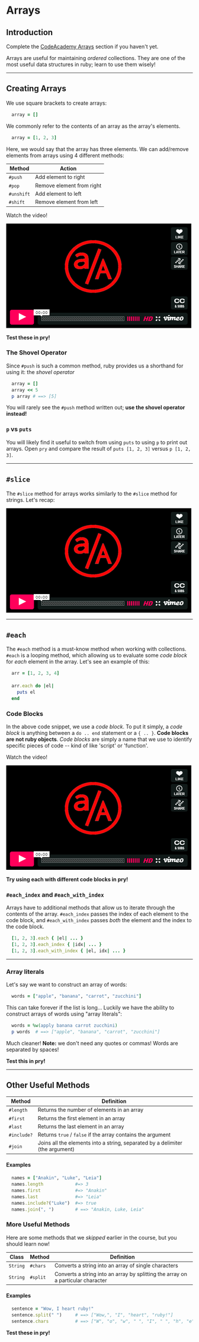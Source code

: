 # Arrays

## Introduction

Complete the [CodeAcademy Arrays][Arrays] section if you haven't yet.

Arrays are useful for maintaining *ordered* collections. They are one of the most useful data structures in ruby; learn to use them wisely!

 [Arrays]: https://www.codecademy.com/courses/ruby-beginner-en-F3loB/0/1?curriculum_id=5059f8619189a5000201fbcb

---
## Creating Arrays

We use square brackets to create arrays:

  ```ruby
    array = []
  ```

We commonly refer to the contents of an array as the array's elements.

  ```ruby
    array = [1, 2, 3]
  ```

Here, we would say that the array has three elements. We can add/remove elements from arrays using 4 different methods:

Method    | Action
----------|--------
`#push`   | Add element to right
`#pop`    | Remove element from right
`#unshift`| Add element to left
`#shift`  | Remove element from left

Watch the video!

[![Slice](../video_link.png)](https://vimeo.com/182440643)

**Test these in pry!**

### The Shovel Operator

Since `#push` is such a common method, ruby provides us a shorthand for using it: the *shovel operator*

  ```ruby
    array = []
    array << 5
    p array # ==> [5]
  ```

You will rarely see the `#push` method written out; **use the shovel operator instead!**

### `p` vs `puts`

You will likely find it useful to switch from using `puts` to using `p` to print out arrays. Open `pry` and compare the result of `puts [1, 2, 3]` versus `p [1, 2, 3]`.

---

## `#slice`

The `#slice` method for arrays works similarly to the `#slice` method for strings. Let's recap:

[![Slice](../video_link.png)](https://vimeo.com/182448670)

---

## `#each`

  The `#each` method is a must-know method when working with collections. `#each` is a looping method, which allowing us to evaluate some *code block* for *each* element in the array. Let's see an example of this:

  ```ruby
    arr = [1, 2, 3, 4]

    arr.each do |el|
      puts el
    end
  ```

### Code Blocks

  In the above code snippet, we use a *code block*. To put it simply, a *code block* is anything between a `do .. end` statement or a `{ .. }`. **Code blocks are not ruby objects**. *Code blocks* are simply a name that we use to identify specific pieces of code -- kind of like 'script' or 'function'.

  Watch the video!

  [![Slice](../video_link.png)](https://vimeo.com/182464455)

  **Try using each with different code blocks in pry!**


### `#each_index` and `#each_with_index`

  Arrays have to additional methods that allow us to iterate through the contents of the array. `#each_index` passes the index of each element to the code block, and `#each_with_index` passes *both* the element and the index to the code block.

  ```ruby
    [1, 2, 3].each { |el| ... }
    [1, 2, 3].each_index { |idx| ... }
    [1, 2, 3].each_with_index { |el, idx| ... }
  ```

---

### Array literals

Let's say we want to construct an array of words:

  ```ruby
    words = ["apple", "banana", "carrot", "zucchini"]
  ```

This can take forever if the list is long... Luckily we have the ability to construct arrays of words using "array literals":

  ```ruby
    words = %w(apply banana carrot zucchini)
    p words  # ==> ["apple", "banana", "carrot", "zucchini"]
  ```

Much cleaner! **Note:** we don't need any quotes or commas! Words are separated by spaces!

**Test this in pry!**

---

## Other Useful Methods

Method        | Definition
--------------|-----------
`#length`     | Returns the number of elements in an array
`#first`      | Returns the first element in an array
`#last`       | Returns the last element in an array
`#include?`   | Returns `true` / `false` if the array contains the argument
`#join`       | Joins all the elements into a string, separated by a delimiter (the argument)

#### Examples
  ```ruby
    names = ["Anakin", "Luke", "Leia"]
    names.length            #=> 3
    names.first             #=> "Anakin"
    names.last              #=> "Leia"
    names.include?("Luke")  #=> true
    names.join(", ")        # ==> "Anakin, Luke, Leia"
  ```

### More Useful Methods

Here are some methods that we *skipped* earlier in the course, but you should learn now!

Class    | Method      | Definition
---------|-------------|-----------
`String` | `#chars`    | Converts a string into an array of single characters
`String` | `#split`    | Converts a string into an array by splitting the array on a particular character

#### Examples
  ```ruby
    sentence = "Wow, I heart ruby!"
    sentence.split(" ")     # ==> ["Wow,", "I", "heart", "ruby!"]
    sentence.chars          # ==> ["W", "o", "w", " ", "I", " ", "h", "e", "a", "r", "t", " ", "r", "u", "b", "y", "!"]
  ```

**Test these in pry!**
